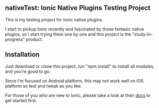 ## nativeTest: Ionic Native Plugins Testing Project

This is my testing project for Ionic native plugins.

I start to pickup Ionic recently and fascinated by those fantasic native plugins, so i start trying them one by one and this project is the "study-in-progress" product.

## Installation

Just download or clone this project, run "npm install" to install all modules, and you're good to go. 

Since I'm focused on Android platform, this may not work well on iOS platform so test and tweak as you like.

For those of you who are new to Ionic, please take a look at their <a href="https://ionicframework.com/docs/intro/installation/">docs</a> to get started first.
